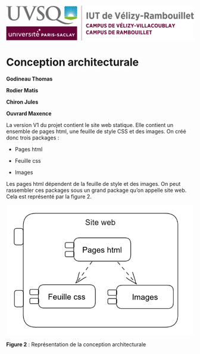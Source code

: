 ![logo_uvsq](../annexes/logo_uvsq.png)

# Conception architecturale

**Godineau Thomas**

**Rodier Matis**

**Chiron Jules**

**Ouvrard Maxence**

La version V1 du projet contient le site web statique. Elle contient un ensemble de pages html,  une feuille de style CSS et des images.
On créé donc trois packages :

- Pages html

- Feuille css

- Images

Les pages html dépendent de la feuille de style et des images. On peut rassembler ces packages sous un grand package qu’on appelle site web. Cela est représenté par la figure 2.

![figure2](../annexes/figure2.png)

**Figure 2** : Représentation de la conception architecturale
